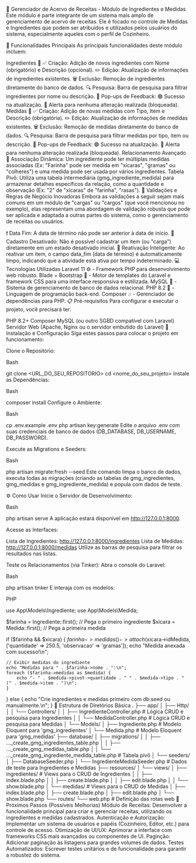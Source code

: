 📖 Gerenciador de Acervo de Receitas - Módulo de Ingredientes e Medidas
Este módulo é parte integrante de um sistema mais amplo de gerenciamento de acervo de receitas. Ele é focado no controle de Medidas e Ingredientes que podem ser atribuídos e utilizados pelos usuários do sistema, especialmente aqueles com o perfil de Cozinheiro.

🚀 Funcionalidades Principais
As principais funcionalidades deste módulo incluem:

Ingredientes 🥦
✅ Criação: Adição de novos ingredientes com Nome (obrigatório) e Descrição (opcional).
✏️ Edição: Atualização de informações de ingredientes existentes.
🗑️ Exclusão: Remoção de ingredientes diretamente do banco de dados.
🔍 Pesquisa: Barra de pesquisa para filtrar ingredientes por nome ou descrição.
🔔 Pop-ups de Feedback:
🟢 Sucesso na atualização.
🔴 Alerta para nenhuma alteração realizada (bloqueada).
Medidas 📏
✅ Criação: Adição de novas medidas com Tipo, Item e Descrição (obrigatória).
✏️ Edição: Atualização de informações de medidas existentes.
🗑️ Exclusão: Remoção de medidas diretamente do banco de dados.
🔍 Pesquisa: Barra de pesquisa para filtrar medidas por tipo, item ou descrição.
🔔 Pop-ups de Feedback:
🟢 Sucesso na atualização.
🔴 Alerta para nenhuma alteração realizada (bloqueada).
Relacionamento Avançado 🤝
Associação Dinâmica: Um ingrediente pode ter múltiplas medidas associadas (Ex: "Farinha" pode ser medida em "xícaras", "gramas" ou "colheres") e uma medida pode ser usada por vários ingredientes.
Tabela Pivô: Utiliza uma tabela intermediária (gmg_ingrediente_medida) para armazenar detalhes específicos da relação, como a quantidade e observação (Ex: "2" de "xícaras" de "farinha", "rasas").
🧠 Validações e Regras de Negócio Inovadoras
Embora as validações a seguir sejam mais comuns em um módulo de "cargas" ou "cargos" (que você mencionou no exemplo), elas representam uma abordagem de validação robusta que pode ser aplicada e adaptada a outras partes do sistema, como o gerenciamento de receitas ou usuários.

❗ Data Fim: A data de término não pode ser anterior à data de início.
🚫 Cadastro Desativado: Não é possível cadastrar um item (ou "carga") diretamente em um estado desativado inicial.
🔄 Reativação Inteligente: Ao reativar um item, o campo data_fim (data de término) é automaticamente limpo, indicando que a atividade está ativa por tempo indeterminado.
💻 Tecnologias Utilizadas
Laravel 11 ⚙️ - Framework PHP para desenvolvimento web robusto.
Blade + Bootstrap 🎨 - Motor de templates do Laravel e framework CSS para uma interface responsiva e estilizada.
MySQL 🐬 - Sistema de gerenciamento de banco de dados relacional.
PHP 8.2 🐘 - Linguagem de programação back-end.
Composer 🎶 - Gerenciador de dependências para PHP.
📋 Pré-requisitos
Para configurar e executar o projeto, você precisará ter:

PHP 8.2+
Composer
MySQL (ou outro SGBD compatível com Laravel)
Servidor Web (Apache, Nginx ou o servidor embutido do Laravel)
🚀 Instalação e Configuração
Siga estes passos para colocar o projeto em funcionamento:

Clone o Repositório:

Bash

git clone <URL_DO_SEU_REPOSITORIO>
cd <nome_do_seu_projeto>
Instale as Dependências:

Bash

composer install
Configure o Ambiente:

Bash

cp .env.example .env
php artisan key:generate
Edite o arquivo .env com suas credenciais de banco de dados (DB_DATABASE, DB_USERNAME, DB_PASSWORD).

Execute as Migrations e Seeders:

Bash

php artisan migrate:fresh --seed
Este comando limpa o banco de dados, executa todas as migrações (criando as tabelas de gmg_ingredientes, gmg_medidas e gmg_ingrediente_medida) e popula com dados de teste.

⚙️ Como Usar
Inicie o Servidor de Desenvolvimento:

Bash

php artisan serve
A aplicação estará disponível em http://127.0.0.1:8000.

Acesse as Interfaces:

Lista de Ingredientes: http://127.0.0.1:8000/ingredientes
Lista de Medidas: http://127.0.0.1:8000/medidas
Utilize as barras de pesquisa para filtrar os resultados nas listas.

Teste os Relacionamentos (via Tinker):
Abra o console do Laravel:

Bash

php artisan tinker
E interaja com os modelos:

PHP

use App\Models\Ingrediente;
use App\Models\Medida;

$farinha = Ingrediente::first(); // Pega o primeiro ingrediente
$xicara = Medida::first();     // Pega a primeira medida

if ($farinha && $xicara) {
    $farinha->medidas()->attach($xicara->idMedida, ['quantidade' => 250.5, 'observacao' => 'gramas']);
    echo "Medida anexada com sucesso!\n";

    // Exibir medidas do ingrediente
    echo "Medidas para " . $farinha->nome . ":\n";
    foreach ($farinha->medidas as $medida) {
        echo "- " . $medida->pivot->quantidade . " " . $medida->tipo . " (" . $medida->item . ")\n";
    }
} else {
    echo "Crie ingredientes e medidas primeiro com db:seed ou manualmente.\n";
}
📂 Estrutura de Diretórios Básica
.
├── app/
│   ├── Http/
│   │   └── Controllers/
│   │       ├── IngredienteController.php # Lógica CRUD e pesquisa para Ingredientes
│   │       └── MedidaController.php      # Lógica CRUD e pesquisa para Medidas
│   └── Models/
│       ├── Ingrediente.php             # Modelo Eloquent para 'gmg_ingredientes'
│       └── Medida.php                  # Modelo Eloquent para 'gmg_medidas'
├── database/
│   ├── migrations/
│   │   ├── ..._create_gmg_ingredientes_table.php
│   │   ├── ..._create_gmg_medidas_table.php
│   │   └── ..._create_gmg_ingrediente_medida_table.php # Tabela pivô
│   └── seeders/
│       ├── DatabaseSeeder.php
│       └── IngredienteMedidaSeeder.php   # Dados de teste para Ingredientes e Medidas
├── resources/
│   └── views/
│       ├── ingredientes/                 # Views para o CRUD de Ingredientes
│       │   ├── index.blade.php
│       │   ├── create.blade.php
│       │   ├── edit.blade.php
│       │   └── show.blade.php
│       └── medidas/                      # Views para o CRUD de Medidas
│           ├── index.blade.php
│           ├── create.blade.php
│           ├── edit.blade.php
│           └── show.blade.php
└── routes/
    └── web.php                       # Definição das rotas web
🔮 Próximos Passos (Possíveis Melhorias)
Módulo de Receitas: Desenvolver a funcionalidade principal para criar e gerenciar receitas, utilizando os ingredientes e medidas cadastrados.
Autenticação e Autorização: Implementar um sistema de usuários e papéis (Cozinheiro, Editor, etc.) para controle de acesso.
Otimização de UI/UX: Aprimorar a interface com frameworks CSS mais avançados ou componentes de UI.
Paginção: Adicionar paginação às listagens para grandes volumes de dados.
Testes Automatizados: Escrever testes unitários e de funcionalidade para garantir a robustez do sistema.

